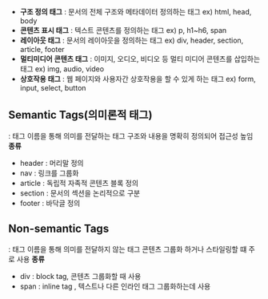 
+ **구조 정의 태그**
	: 문서의 전체 구조와 메타데이터 정의하는 태그
		ex) html, head, body
+ **콘텐츠 표시 태그**
	: 텍스트 콘텐츠를 정의하는 태그
		ex) p, h1~h6, span
+ **레이아웃 태그**
	: 문서의 레이아웃을 정의하는 태그
		ex) div, header, section, article, footer 
+ **멀티미디어 콘텐츠 태그**
	: 이미지, 오디오, 비디오 등 멀티 미디어 콘텐츠를 삽입하는 태그
		ex) img, audio, video
+ **상호작용 태그**
	: 웹 페이지와 사용자간 상호작용을 할 수 있게 하는 태그
		ex) form, input, select, button

## Semantic Tags(의미론적 태그)
: 태그 이름을 통해 의미를 전달하는 태그
	구조와 내용을 명확히 정의되어 접근성 높임
**종류**
+ header : 머리말 정의
+ nav : 링크를 그룹화
+ article : 독립적 자족적 콘텐츠 블록 정의
+ section : 문서의 섹션을 논리적으로 구분
+ footer : 바닥글 정의

## Non-semantic Tags
: 태그 이름을 통해 의미를 전달하지 않는 태그
	콘텐츠 그룹화 하거나 스타일링할 떄 주로 사용
**종류**
+ div :  block tag, 콘텐츠 그룹화할 때 사용
+ span : inline tag , 텍스트나 다른 인라인 태그 그룹화하는데 사용 